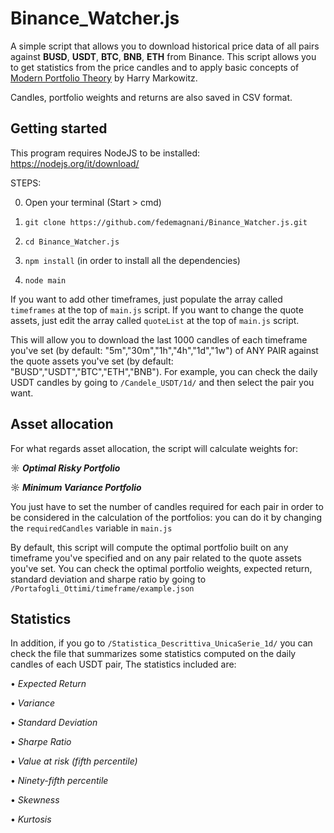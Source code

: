 # Binance_Watcher.js
A simple script that allows you to download historical price data of all pairs against **BUSD**, **USDT**, **BTC**, **BNB**, **ETH** from Binance. This script allows you to get statistics from the price candles and to apply basic concepts of [Modern Portfolio Theory](https://en.wikipedia.org/wiki/Modern_portfolio_theory#:~:text=Modern%20portfolio%20theory%20(MPT)%2C,a%20given%20level%20of%20risk.&text=It%20uses%20the%20variance%20of%20asset%20prices%20as%20a%20proxy%20for%20risk.) by Harry Markowitz. 

Candles, portfolio weights and returns are also saved in CSV format.

## Getting started
This program requires NodeJS to be installed: https://nodejs.org/it/download/ 

STEPS:

0) Open your terminal (Start > cmd)

1) `git clone https://github.com/fedemagnani/Binance_Watcher.js.git`

2) `cd Binance_Watcher.js`

3) `npm install` (in order to install all the dependencies)

4) `node main`

If you want to add other timeframes, just populate the array called `timeframes` at the top of `main.js` script.
If you want to change the quote assets, just edit the array called `quoteList` at the top of  `main.js` script.

This will allow you to download the last 1000 candles of each timeframe you've set (by default: "5m","30m","1h","4h","1d","1w") of ANY PAIR against the quote assets you've set (by default: "BUSD","USDT","BTC","ETH","BNB"). For example, you can check the daily USDT candles by going to `/Candele_USDT/1d/` and then select the pair you want.

## Asset allocation
For what regards asset allocation, the script will calculate weights for:

☼ ***Optimal Risky Portfolio***

☼ ***Minimum Variance Portfolio***

You just have to set the number of candles required for each pair in order to be considered in the calculation of the portfolios: you can do it by changing  the `requiredCandles` variable in `main.js` 

By default, this script will compute the optimal portfolio built on any timeframe you've specified and on any pair related to the quote assets you've set. You can check the optimal portfolio weights, expected return, standard deviation and sharpe ratio by going to `/Portafogli_Ottimi/timeframe/example.json`

## Statistics
In addition, if you go to `/Statistica_Descrittiva_UnicaSerie_1d/` you can check the file that summarizes some statistics computed on the daily candles of each USDT pair, The statistics included are:

• _Expected Return_

• _Variance_

• _Standard Deviation_

• _Sharpe Ratio_

• _Value at risk (fifth percentile)_

• _Ninety-fifth percentile_

• _Skewness_

• _Kurtosis_